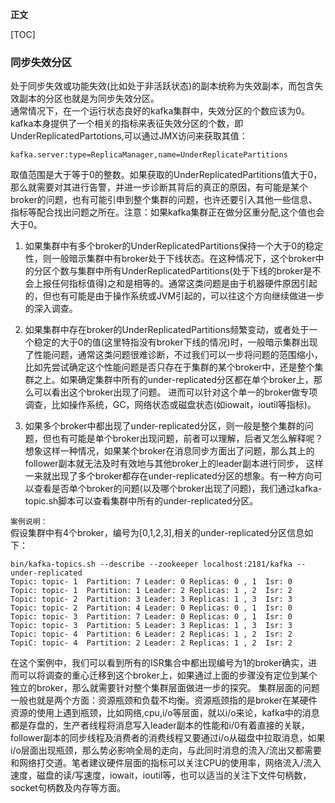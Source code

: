 **正文**


[TOC]

### 同步失效分区
处于同步失效或功能失效(比如处于非活跃状态)的副本统称为失效副本，而包含失效副本的分区也就是为同步失效分区。      
通常情况下，在一个运行状态良好的kafka集群中，失效分区的个数应该为0。kafka本身提供了一个相关的指标来表征失效分区的个数，即UnderReplicatedPartotions,可以通过JMX访问来获取其值：
```shell
kafka.server:type=ReplicaManager,name=UnderReplicatePartitions
```
取值范围是大于等于0的整数。如果获取的UnderReplicatedPartitions值大于0，那么就需要对其进行告警，并进一步诊断其背后的真正的原因，有可能是某个broker的问题，也有可能引申到整个集群的问题，也许还要引入其他一些信息、指标等配合找出问题之所在。注意：如果kafka集群正在做分区重分配,这个值也会大于0。        
1. 如果集群中有多个broker的UnderReplicatedPartitions保持一个大于0的稳定性，则一般暗示集群中有broker处于下线状态。在这种情况下，这个broker中的分区个数与集群中所有UnderReplicatedPartitions(处于下线的broker是不会上报任何指标值得)之和是相等的。通常这类问题是由于机器硬件原因引起的，但也有可能是由于操作系统或JVM引起的，可以往这个方向继续做进一步的深入调查。      

2. 如果集群中存在broker的UnderReplicatedPartitions频繁变动，或者处于一个稳定的大于0的值(这里特指没有broker下线的情况)时，一般暗示集群出现了性能问题，通常这类问题很难诊断，不过我们可以一步将问题的范围缩小，比如先尝试确定这个性能问题是否只存在于集群的某个broker中，还是整个集群之上。如果确定集群中所有的under-replicated分区都在单个broker上，那么可以看出这个broker出现了问题。      进而可以针对这个单一的broker做专项调查，比如操作系统，GC，网络状态或磁盘状态(如iowait，ioutil等指标)。

3. 如果多个broker中都出现了under-replicated分区，则一般是整个集群的问题，但也有可能是单个broker出现问题，前者可以理解，后者又怎么解释呢？ 想象这样一种情况，如果某个broker在消息同步方面出了问题，那么其上的follower副本就无法及时有效地与其他broker上的leader副本进行同步， 这样一来就出现了多个broker都存在under-replicated分区的想象。有一种方向可以查看是否单个broker的问题(以及哪个broker出现了问题)，我们通过kafka-topic.sh脚本可以查看集群中所有的under-replicated分区。

`案例说明：`        
假设集群中有4个broker，编号为[0,1,2,3],相关的under-replicated分区信息如下：
```shell
bin/kafka-topics.sh --describe --zookeeper localhost:2181/kafka --under-replicated
Topic: topic- 1  Partition: 7 Leader: 0 Replicas: 0 , 1  Isr: 0 
Topic: topic- 1  Partition: 1 Leader: 2 Replicas: 1 , 2  Isr: 2 
Topic: topic- 2  Partition: 3 Leader: 3 Replicas: 1 , 3  Isr: 3 
Topic: topic- 2  Partition: 4 Leader: 0 Replicas: 0 , 1  Isr: 0 
Topic: topic- 3  Partition: 7 Leader: 0 Replicas: 0 , 1  Isr: 0 
Topic: topic- 3  Partition: 5 Leader: 3 Replicas: 1 , 3  Isr: 3 
Topic: topic- 4  Partition: 6 Leader: 2 Replicas: 1 , 2  Isr: 2 
TopiC: topic- 4  Partition: 2 Leader: 2 Replicas: 1 , 2  Isr: 2 
```

在这个案例中，我们可以看到所有的ISR集合中都出现编号为1的broker确实，进而可以将调查的重心迁移到这个broker上，如果通过上面的步骤没有定位到某个独立的broker，那么就需要针对整个集群层面做进一步的探究。
集群层面的问题一般也就是两个方面：资源瓶颈和负载不均衡。资源瓶颈指的是broker在某硬件资源的使用上遇到瓶颈，比如网络,cpu,i/o等层面，就以i/o来论，kafka中的消息都是存盘的，生产者线程将消息写入leader副本的性能和i/0有着直接的关联，follower副本的同步线程及消费者的消费线程又要通过i/o从磁盘中拉取消息，如果i/o层面出现瓶颈，那么势必影响全局的走向，与此同时消息的流入/流出又都需要和网络打交道。笔者建议硬件层面的指标可以关注CPU的使用率，网络流入/流入速度，磁盘的读/写速度，iowait，ioutil等，也可以适当的关注下文件句柄数，socket句柄数及内存等方面。



